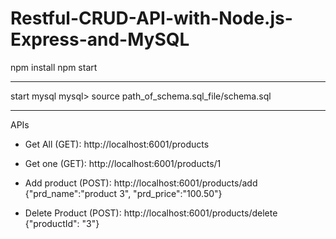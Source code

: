# Restful-CRUD-API-with-Node.js-Express-and-MySQL

npm install
npm start

--------------------------------------------------
start mysql
mysql> source path_of_schema.sql_file/schema.sql

-------------------------------------------

APIs

 - Get All (GET): http://localhost:6001/products                                                   
 
 - Get one (GET): http://localhost:6001/products/1                                                 
 
 - Add product (POST): http://localhost:6001/products/add           
         {"prd_name":"product 3", "prd_price":"100.50"}                                        
        
 - Delete Product (POST): http://localhost:6001/products/delete      
         {"productId": "3"}                                                                   
